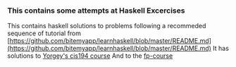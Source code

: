 
### This contains some attempts at Haskell Excercises
This contains haskell solutions to problems following a recommeded sequence of tutorial from [https://github.com/bitemyapp/learnhaskell/blob/master/README.md](https://github.com/bitemyapp/learnhaskell/blob/master/README.md)
It has solutions to [Yorgey's cis194 course](http://www.seas.upenn.edu/~cis194/spring13/lectures.html)
And to the [fp-course](https://github.com/bitemyapp/fp-course)

